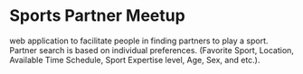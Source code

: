 # Sports Partner Meetup
web application to facilitate people in finding partners to play a sport. Partner search is based on individual preferences. (Favorite Sport, Location, Available Time Schedule, Sport Expertise level, Age, Sex, and etc.).
